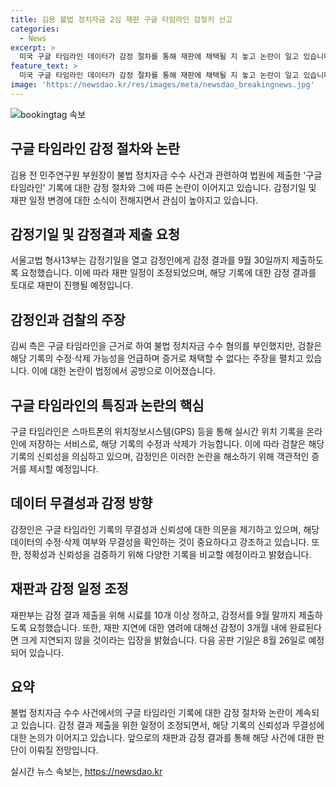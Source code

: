 ```yaml
---
title: 김용 불법 정치자금 2심 재판 구글 타임라인 감정키 선고
categories:
  - News
excerpt: >
  미국 구글 타임라인 데이터가 감정 절차를 통해 재판에 채택될 지 놓고 논란이 일고 있습니다. 김용 전 민주연구원 부원장은 구글 타임라인을 통한 불법 정치자금 수수 혐의를 부인하고 있으며, 법정에서 이에 대한 증거로 사용될 수 없다는 주장도 제기되고 있습니다. 이에 감정인은 3개월 내에 감정 결과를 제출하기로 했으며, 재판부는 재판 일정이 다소 밀릴 수 있으나 지연은 크지 않을 것으로 밝혔습니다. 김씨 측은 구글 타임라인 외에도 객관적 증거가 있다고 주장하고 있으며, 재판의 흐름이 계속되고 있습니다.
feature_text: >
  미국 구글 타임라인 데이터가 감정 절차를 통해 재판에 채택될 지 놓고 논란이 일고 있습니다. 김용 전 민주연구원 부원장은 구글 타임라인을 통한 불법 정치자금 수수 혐의를 부인하고 있으며, 법정에서 이에 대한 증거로 사용될 수 없다는 주장도 제기되고 있습니다. 이에 감정인은 3개월 내에 감정 결과를 제출하기로 했으며, 재판부는 재판 일정이 다소 밀릴 수 있으나 지연은 크지 않을 것으로 밝혔습니다. 김씨 측은 구글 타임라인 외에도 객관적 증거가 있다고 주장하고 있으며, 재판의 흐름이 계속되고 있습니다.
image: 'https://newsdao.kr/res/images/meta/newsdao_breakingnews.jpg'
---
```


<p><img src="https://newsdao.kr/res/images/meta/newsdao_breakingnews.jpg" alt="bookingtag 속보" /></p>

<h2 data-ke-size="size26">구글 타임라인 감정 절차와 논란</h2>

<p data-ke-size="size16">김용 전 민주연구원 부원장이 불법 정치자금 수수 사건과 관련하여 법원에 제출한 '구글 타임라인' 기록에 대한 감정 절차와 그에 따른 논란이 이어지고 있습니다. 감정기일 및 재판 일정 변경에 대한 소식이 전해지면서 관심이 높아지고 있습니다.</p>

<h2 data-ke-size="size24">감정기일 및 감정결과 제출 요청</h2>

<p data-ke-size="size16">서울고법 형사13부는 감정기일을 열고 감정인에게 감정 결과를 9월 30일까지 제출하도록 요청했습니다. 이에 따라 재판 일정이 조정되었으며, 해당 기록에 대한 감정 결과를 토대로 재판이 진행될 예정입니다.</p>

<h2 data-ke-size="size24">감정인과 검찰의 주장</h2>

<p data-ke-size="size16">김씨 측은 구글 타임라인을 근거로 하여 불법 정치자금 수수 혐의를 부인했지만, 검찰은 해당 기록의 수정·삭제 가능성을 언급하며 증거로 채택할 수 없다는 주장을 펼치고 있습니다. 이에 대한 논란이 법정에서 공방으로 이어졌습니다.</p>

<h2 data-ke-size="size24">구글 타임라인의 특징과 논란의 핵심</h2>

<p data-ke-size="size16">구글 타임라인은 스마트폰의 위치정보시스템(GPS) 등을 통해 실시간 위치 기록을 온라인에 저장하는 서비스로, 해당 기록의 수정과 삭제가 가능합니다. 이에 따라 검찰은 해당 기록의 신뢰성을 의심하고 있으며, 감정인은 이러한 논란을 해소하기 위해 객관적인 증거를 제시할 예정입니다.</p>

<h2 data-ke-size="size24">데이터 무결성과 감정 방향</h2>

<p data-ke-size="size16">감정인은 구글 타임라인 기록의 무결성과 신뢰성에 대한 의문을 제기하고 있으며, 해당 데이터의 수정·삭제 여부와 무결성을 확인하는 것이 중요하다고 강조하고 있습니다. 또한, 정확성과 신뢰성을 검증하기 위해 다양한 기록을 비교할 예정이라고 밝혔습니다.</p>

<h2 data-ke-size="size24">재판과 감정 일정 조정</h2>

<p data-ke-size="size16">재판부는 감정 결과 제출을 위해 시료를 10개 이상 정하고, 감정서를 9월 말까지 제출하도록 요청했습니다. 또한, 재판 지연에 대한 염려에 대해선 감정이 3개월 내에 완료된다면 크게 지연되지 않을 것이라는 입장을 밝혔습니다. 다음 공판 기일은 8월 26일로 예정되어 있습니다.</p>

<h2 data-ke-size="size24">요약</h2>

<p data-ke-size="size16">불법 정치자금 수수 사건에서의 구글 타임라인 기록에 대한 감정 절차와 논란이 계속되고 있습니다. 감정 결과 제출을 위한 일정이 조정되면서, 해당 기록의 신뢰성과 무결성에 대한 논의가 이어지고 있습니다. 앞으로의 재판과 감정 결과를 통해 해당 사건에 대한 판단이 이뤄질 전망입니다.</p>
실시간 뉴스 속보는, <a href="https://newsdao.kr" rel="dofollow">https://newsdao.kr</a>


